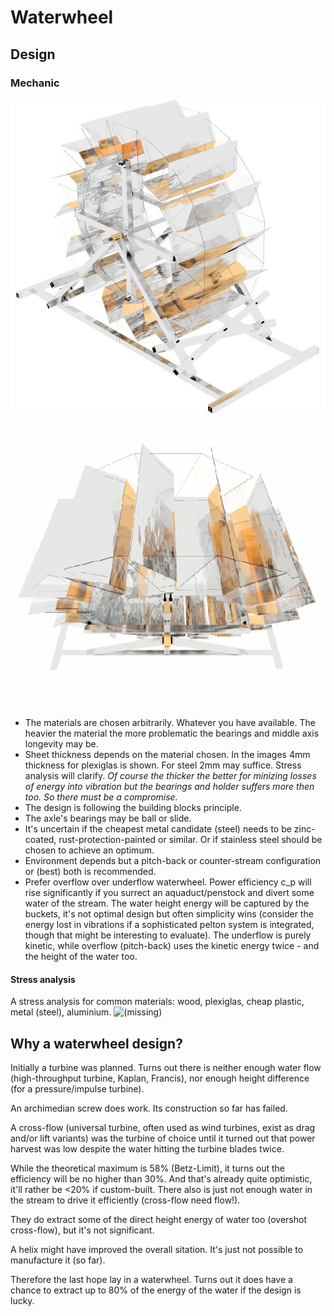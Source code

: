 Waterwheel
===

Design
---

### Mechanic
<img src="waterwheel.jpg" alt="" title="" />
<img src="waterwheel.gif" alt="" title="" />

* The materials are chosen arbitrarily. Whatever you have available. The heavier the material the more problematic the bearings and middle axis longevity may be.
* Sheet thickness depends on the material chosen. In the images 4mm thickness for plexiglas is shown. For steel 2mm may suffice. Stress analysis will clarify. *Of course the thicker the better for minizing losses of energy into vibration but the bearings and holder suffers more then too. So there must be a compromise.*
* The design is following the building blocks principle.
* The axle's bearings may be ball or slide.
* It's uncertain if the cheapest metal candidate (steel) needs to be zinc-coated, rust-protection-painted or similar. Or if stainless steel should be chosen to achieve an optimum.
* Environment depends but a pitch-back or counter-stream configuration or (best) both is recommended.
* Prefer overflow over underflow waterwheel. Power efficiency c_p will rise significantly if you surrect an aquaduct/penstock and divert some water of the stream. The water height energy will be captured by the buckets, it's not optimal design but often simplicity wins (consider the energy lost in vibrations if a sophisticated pelton system is integrated, though that might be interesting to evaluate).
The underflow is purely kinetic, while overflow (pitch-back) uses the kinetic energy twice - and the height of the water too.


#### Stress analysis
A stress analysis for common materials: wood, plexiglas, cheap plastic, metal (steel), aluminium.
<img src="waterwheel_stress_analysis.jpg" alt="(missing)" title="" />


Why a waterwheel design?
---

Initially a turbine was planned. Turns out there is neither enough water flow (high-throughput turbine, Kaplan, Francis), nor enough height difference (for a pressure/impulse turbine).


An archimedian screw does work. Its construction so far has failed.

A cross-flow (universal turbine, often used as wind turbines, exist as drag and/or lift variants) was the turbine of choice until it turned out that power harvest was low despite the water hitting the turbine blades twice.

While the theoretical maximum is 58% (Betz-Limit), it turns out the efficiency will be no higher than 30%. And that's already quite optimistic, it'll rather be <20% if custom-built.
There also is just not enough water in the stream to drive it efficiently (cross-flow need flow!).

They do extract some of the direct height energy of water too (overshot cross-flow), but it's not significant.
 

A helix might have improved the overall sitation. It's just not possible to manufacture it (so far).

Therefore the last hope lay in a waterwheel. Turns out it does have a chance to extract up to 80% of the energy of the water if the design is lucky.



